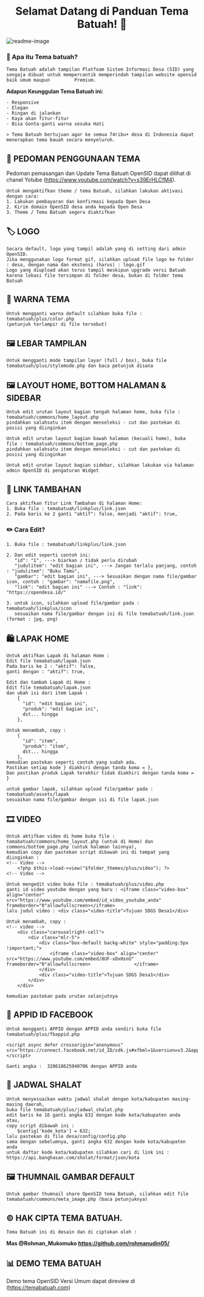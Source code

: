 <h1 align="center">Selamat Datang di Panduan Tema Batuah! 👋</h1>

![readme-image](https://github.com/rohmanudin05/Panduan-Tema-Batuah/blob/main/batuahok.png?raw=true)

### 🤔 Apa itu Tema batuah?

	Tema Batuah adalah tampilan Platfoam Sistem Informasi Desa (SID) yang sengaja dibuat untuk mempercantik memperindah tampilan website opensid baik umum maupun 	      Premium.

**Adapun Keunggulan Tema Batuah ini:**

	- Responsive
	- Elegan
	- Ringan di jalankan
	- Kaya akan fitur-fitur
	- Bisa Gonta-ganti warna sesuka Hati

	> Tema Batuah bertujuan agar ke semua 74ribu+ desa di Indonesia dapat menerapkan tema bauah secara menyeluruh.

## 📖 PEDOMAN PENGGUNAAN TEMA

Pedoman pemasangan dan Update Tema Batuah OpenSID dapat dilihat di chanel Yotube (https://www.youtube.com/watch?v=s39ErHLCfM4).

	Untuk mengaktifkan theme / tema Batuah, silahkan lakukan aktivasi dengan cara:
	1. Lakukan pembayaran dan konfirmasi kepada Open Desa
	2. Kirim domain OpenSID desa anda kepada Open Desa
	3. Theme / Tema Batuah segera diaktifkan

## 🏷️ LOGO
	Secara default, logo yang tampil adalah yang di setting dari admin OpenSID.
	Jika menggunakan logo format gif, silahkan upload file logo ke folder : desa, dengan nama dan ekstensi (harus) : logo.gif
	Logo yang diupload akan terus tampil meskipun upgrade versi Batuah karena lokasi file tersimpan di folder desa, bukan di folder tema Batuah


## 🎨 WARNA TEMA
	Untuk mengganti warna default silahkan buka file : temabatuah/plus/color.php
	(petunjuk terlampir di file tersebut)


## 🖼️ LEBAR TAMPILAN
	Untuk mengganti mode tampilan layar (full / box), buka file temabatuah/plus/stylemode.php dan baca petunjuk disana


## 🖼️ LAYOUT HOME, BOTTOM HALAMAN & SIDEBAR
	Untuk edit urutan layout bagian tengah halaman home, buka file : temabatuah/commons/home_layout.php
	pindahkan salahsatu item dengan menseleksi - cut dan pastekan di posisi yang diinginkan 

	Untuk edit urutan layout bagian bawah halaman (kecuali home), buka file : temabatuah/commons/bottom_page.php
	pindahkan salahsatu item dengan menseleksi - cut dan pastekan di posisi yang diinginkan 

	Untuk edit urutan layout bagian sidebar, silahkan lakukan via halaman admin OpenSID di pengaturan Widget


## 🔗 LINK TAMBAHAN
	Cara aktifkan fitur Link Tambahan di halaman Home:
	1. Buka file : temabatuah/linkplus/link.json
	2. Pada baris ke 2 ganti "aktif": false, menjadi "aktif": true,

### ✏️ Cara Edit?
	1. Buka file : temabatuah/linkplus/link.json

	2. Dan edit seperti contoh ini:
	   "id": "1", ---> biarkan / tidak perlu dirubah
	   "judulitem": "edit bagian ini", ---> Jangan terlalu panjang, contoh : "judulitem": "Buku Tamu",
	   "gambar": "edit bagian ini", ---> Sesuaikan dengan nama file/gambar icon, contoh : "gambar": "namafile.png",
	   "link": "edit bagian ini" ---> Contoh : "link": "https://opendesa.id/"

	3. untuk icon, silahkan upload file/gambar pada : temabatuah/linkplus/icon
	   sesuaikan nama file/gambar dengan isi di file temabatuah/link.json (format : jpg, png)


## 🛍️ LAPAK HOME
	Untuk aktifkan Lapak di halaman Home :
	Edit file temabatuah/lapak.json
	Pada baris ke 2 : "aktif": false,
	ganti dengan : "aktif": true,

	Edit dan tambah Lapak di Home :
	Edit file temabatuah/lapak.json
	dan ubah isi dari item Lapak :
	    {
	      "id": "edit bagian ini",
	      "produk": "edit bagian ini",
	      dst... hingga
	    },

	Untuk menambah, copy :
		{
	      "id": "item",
	      "produk": "item",
	      dst... hingga
	    },	
	kemudian pastekan seperti contoh yang sudah ada.
	Pastikan setiap kode } diakhiri dengan tanda koma = },
	Dan pastikan produk Lapak terakhir tidak diakhiri dengan tanda koma = }

	untuk gambar lapak, silahkan upload file/gambar pada : temabatuah/assets/lapak
	sesuaikan nama file/gambar dengan isi di file lapak.json


## 🎞️ VIDEO
	Untuk aktifkan video di home buka file : temabatuah/commons/home_layout.php (untuk di Home) dan commons/bottom_page.php (untuk halaman lainnya),
	kemudian copy dan pastekan script dibawah ini di tempat yang diinginkan :
	<!-- Video -->
		<?php $this->load->view("$folder_themes/plus/video"); ?>
	<!-- Video -->

	Untuk mengedit video buka file : temabatuah/plus/video.php
	ganti id video youtube dengan yang baru : <iframe class="video-box" align="center" src="https://www.youtube.com/embed/id_video_youtube_anda"
	frameborder="0"allowfullscreen></iframe>
	lalu judul video : <div class="video-title">Tujuan SDGS Desa1</div>

	Untuk menambah, copy :
	<!-- video -->
		<div class="carouselright-cell">
			<div class="mlr-5">
				<div class="box-default backg-white" style="padding:5px !important;">
					<iframe class="video-box" align="center" src="https://www.youtube.com/embed/8UF-xOxHsnU" frameborder="0"allowfullscreen>				</iframe>
				</div>
				<div class="video-title">Tujuan SDGS Desa1</div>
			</div>
		</div>

	kemudian pastekan pada urutan selanjutnya	


## 📱 APPID ID FACEBOOK
	Untuk mengganti APPID dengan APPID anda sendiri buka file temabatuah/plus/fbappid.php

	<script async defer crossorigin="anonymous" src="https://connect.facebook.net/id_ID/sdk.js#xfbml=1&version=v3.2&appId=328618625940706&autoLogAppEvents=1">	</script>

	Ganti angka :  328618625940706 dengan APPID anda


## 🕌 JADWAL SHALAT
	Untuk menyesuaikan waktu jadwal shalat dengan kota/kabupaten masing-masing daerah,
	buka file temabatuah/plus/jadwal_shalat.php
	edit baris ke 16 ganti angka 632 dengan kode kota/kabupaten anda
	atau,
	copy script dibawah ini :
	    $config['kode_kota'] = 632;
	lalu pastekan di file desa/config/config.php	
	sama dengan sebelumnya, ganti angka 632 dengan kode kota/kabupaten anda
	untuk daftar kode kota/kabupaten silahkan cari di link ini : https://api.banghasan.com/sholat/format/json/kota


## 🖼️ THUMNAIL GAMBAR DEFAULT
	Untuk gambar thumnail share OpenSID tema Batuah, silahkan edit file temabatuah/commons/meta_image.php (baca petunjuknya)


## ©️ HAK CIPTA TEMA BATUAH.

	Tema Batuah ini di desain dan di ciptakan oleh :
**Mas @Rohman_Mukomuko https://github.com/rohmanudin05/**
## 📊 DEMO TEMA BATUAH

Demo tema OpenSID Versi Umum dapat direview di (https://temabatuah.com)
